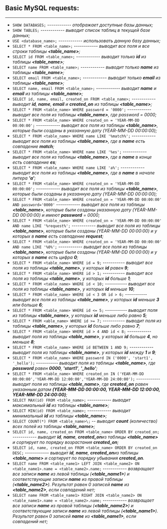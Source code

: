 ## Basic MySQL requests:
___
 - `SHOW DATABASES;`
 ------------ *отображает доступные базы данных;* 
 - `SHOW TABLES;`
 ------------ *выводит список таблиц в текущей базе данных;*
 - `USE <database_name>;`
 ------------ *использовать данную базу данных;*
 - `SELECT * FROM <table_name>;`
 ------------ *выводит все поля и все строки таблицы **<table_name>**;*
 - `SELECT id FROM <table_name>;`
 ------------ *выводит только **id** из таблицы **<table_name>**;*
 - `SELECT name FROM <table_name>;`
 ------------ *выводит только **name** из таблицы **<table_name>**;*
 - `SELECT email FROM <table_name>;`
 ------------ *выводит только **email** из таблицы **<table_name>**;*
 - `SELECT name, email FROM <table_name>;`
 ------------ *выводит **name** и **email** из таблицы **<table_name>**;*
 - `SELECT id, name, email, created_on FROM <table_name>;`
 ------------ *выводит **id**, **name**, **email** и **created_on** из таблицы **<table_name>**;*
 - `SELECT * FROM <table_name> WHERE password = '0000';`
 ------------ *выводит все поля из таблицы **<table_name>**, где password = 0000;*
 - `SELECT * FROM <table_name> WHERE created_on = 'YEAR-MM-DD 00:00:00';`
 ------------ *выводит все поля из таблицы **<table_name>**, которые были созданы в указанную дату (YEAR-MM-DD 00:00:00);*
 - `SELECT * FROM <table_name> WHERE name LIKE '%match%';`
 ------------ *выводит все поля из таблицы **<table_name>**, где в **name** есть совпадение **match**;*
 - `SELECT * FROM <table_name> WHERE name LIKE '%es';`
 ------------ *выводит все поля из таблицы **<table_name>**, где в **name** в конце есть совпадение **es**;*
 - `SELECT * FROM <table_name> WHERE name LIKE 'a%';`
 ------------ *выводит все поля из таблицы **<table_name>**, где в **name** в начале литера **'а'**;*
 - `SELECT * FROM <table_name> WHERE created_on = 'YEAR-MM-DD 00:00:00';`
 ------------ *выводит все поля из таблицы **<table_name>**, которые были созданы в указанную дату (YEAR-MM-DD 00:00:00);*
 - `SELECT * FROM <table_name> WHERE created_on = 'YEAR-MM-DD 00:00:00' AND password='0000'`
 ------------ *выводит все поля из таблицы **<table_name>**, которые были созданы указанную дату (YEAR-MM-DD 00:00:00) и имеют **password** = 0000;*
 - `SELECT * FROM <table_name> WHERE created_on = 'YEAR-MM-DD 00:00:00' AND name LIKE '%request%';`
 ------------ *выводит все поля из таблицы **<table_name>**, которые были созданы (YEAR-MM-DD 00:00:00) и у которых в **name** есть совпадение **request**;*
 - `SELECT * FROM <table_name> WHERE created_on = 'YEAR-MM-DD 00:00:00' AND name LIKE '%0%';`
 ------------ *выводит все поля из таблицы **<table_name>**, которые были созданы (YEAR-MM-DD 00:00:00) и у которых в **name** есть цифра **0**;*
 - `SELECT * FROM <table_name> WHERE id = 9;`
 ----------- *выводит все поля из таблицы **<table_name>**, у которых **id** равен **9**;*
 - `SELECT * FROM <table_name> WHERE id > 1;`
 ----------- *выводит все поля из таблицы **<table_name>**, у которых **id** больше **1**;*
 - `SELECT * FROM <table_name> WHERE id < 10;`
 ----------- *выводит все поля из таблицы **<table_name>**, у которых **id** меньше **10**;*
 - `SELECT * FROM <table_name> WHERE id < 3 OR id > 6;`
 ----------- *выводит все поля из таблицы **<table_name>**, у которых **id** меньше **3** или больше **6**;*
 - `SELECT * FROM <table_name> WHERE id <= 5;`
 ----------- *выводит поля из таблицы **<table_name>**, у которых **id** меньше либо равно **5**;*
 - `SELECT * FROM <able_name> WHERE id >= 7;`
 ----------- *выводит поля из таблицы **<table_name>**, у которых **id** больше либо равно **7**;*
- `SELECT * FROM <table_name> WHERE id > 4 AND id < 8;`
------------ *выводит поля из таблицы **<table_name>**, у которых **id** больше **4**, но меньше **8**;*
- `SELECT * FROM <table_name> WHERE id BETWEEN 1 AND 9;`
------------ *выводит поля из таблицы **<table_name>**, у которых **id** между **1** и **9**;*
- `SELECT * FROM <table_name> WHERE password IN ('0000', 'start1', '_hello');`
 ----------- *выводит поля из таблицы **<table_name>**, где **password** равен **0000**, **'start1'**, **'_hello'**;*
- `SELECT * FROM <table_name> WHERE created_on IN ('YEAR-MM-DD 00:00:00','YEAR-MM-DD 12:00:00','YEAR-MM-DD 24:00:00');`
------------ *выводит поля из таблицы **<table_name>**, где **created_on** равен указанным датам **(YEAR-MM-DD 00:00:00, YEAR-MM-DD 12:00:00, YEAR-MM-DD 24:00:00)**;*
- `SELECT MAX(id) FROM <table_name>;`
------------ *выводит максимальный **id** из таблицы **<table_name>**;* 
- `SELECT MIN(id) FROM <table_name>;`
------------ *выводит минимальный **id** из таблицы **<table_name>**;* 
- `SELECT COUNT(*) FROM <table_name>\;` -- *выводит **count** (количество) всех полей из таблицы **<table_name>**;*
- `SELECT id, name, created_on FROM <table_name> ORDER BY created_on;`
------------ *выводит **id**, **name**, **created_on**из таблицы **<table_name>** и сортирует по порядку возрастания **created_on**;*
- `SELECT id, name, created_on FROM <table_name> ORDER BY created_on DESC;`
------------ *выводит **id**, **name**, **created_on**из таблицы **<table_name>** и сортирует по порядку убывания **created_on**.*
- `SELECT name FROM <table_name1> LEFT JOIN <table_name2> ON <table_name1>.name = <table_name2>.name;`
------------ *возвращает все записи **name** из левой таблицы (**<table_name1>**) и соответствующие записи **name** из правой таблицы (**<table_name2>**). Результат равен 0 записей **name** из **<table_name2>**, если совпадений нет;*
- `SELECT name FROM <table_name1> RIGHT JOIN <table_name2> ON <table_name1>.name = <table_name2>.name;`
------------ *возвращает все записи **name** из правой таблицы (**<table_name2>**) и соответствующие записи **name** из левой таблицы (**<table_name1>**). Результат равен 0 записей **name** из **<table_name1>**, если совпадений нет;*